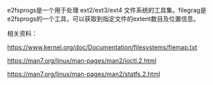 e2fsprogs是一个用于处理 ext2/ext3/ext4 文件系统的工具集。filegrag是e2fsprogs的一个工具，可以获取到指定文件的extent数目及位置信息。



相关资料：

https://www.kernel.org/doc/Documentation/filesystems/fiemap.txt

https://man7.org/linux/man-pages/man2/ioctl.2.html

https://man7.org/linux/man-pages/man2/statfs.2.html
